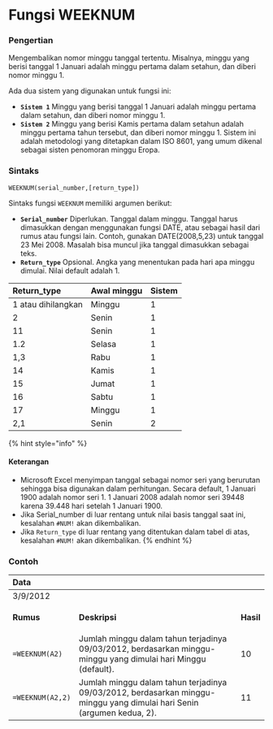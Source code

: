 # Fungsi WEEKNUM

### Pengertian

Mengembalikan nomor minggu tanggal tertentu. Misalnya, minggu yang berisi tanggal 1 Januari adalah minggu pertama dalam setahun, dan diberi nomor minggu 1.

Ada dua sistem yang digunakan untuk fungsi ini:

* **`Sistem 1`**    Minggu yang berisi tanggal 1 Januari adalah minggu pertama dalam setahun, dan diberi nomor minggu 1.
* **`Sistem 2`**    Minggu yang berisi Kamis pertama dalam setahun adalah minggu pertama tahun tersebut, dan diberi nomor minggu 1. Sistem ini adalah metodologi yang ditetapkan dalam ISO 8601, yang umum dikenal sebagai sisten penomoran minggu Eropa.

### Sintaks

`WEEKNUM(serial_number,[return_type])`

Sintaks fungsi `WEEKNUM` memiliki argumen berikut:

* **`Serial_number`**     Diperlukan. Tanggal dalam minggu. Tanggal harus dimasukkan dengan menggunakan fungsi DATE, atau sebagai hasil dari rumus atau fungsi lain. Contoh, gunakan DATE\(2008,5,23\) untuk tanggal 23 Mei 2008. Masalah bisa muncul jika tanggal dimasukkan sebagai teks.
* **`Return_type`**     Opsional. Angka yang menentukan pada hari apa minggu dimulai. Nilai default adalah 1.

| **Return\_type** | **Awal minggu** | **Sistem** |
| :--- | :--- | :--- |
| 1 atau dihilangkan | Minggu | 1 |
| 2 | Senin | 1 |
| 11 | Senin | 1 |
| 1.2 | Selasa | 1 |
| 1,3 | Rabu | 1 |
| 14 | Kamis | 1 |
| 15 | Jumat | 1 |
| 16 | Sabtu | 1 |
| 17 | Minggu | 1 |
| 2,1 | Senin | 2 |

{% hint style="info" %}
#### Keterangan

* Microsoft Excel menyimpan tanggal sebagai nomor seri yang berurutan sehingga bisa digunakan dalam perhitungan. Secara default, 1 Januari 1900 adalah nomor seri 1. 1 Januari 2008 adalah nomor seri 39448 karena 39.448 hari setelah 1 Januari 1900.
* Jika Serial\_number di luar rentang untuk nilai basis tanggal saat ini, kesalahan `#NUM!` akan dikembalikan.
* Jika `Return_type` di luar rentang yang ditentukan dalam tabel di atas, kesalahan `#NUM!` akan dikembalikan.
{% endhint %}

### Contoh

<table>
  <thead>
    <tr>
      <th style="text-align:left"><b>Data</b>
      </th>
      <th style="text-align:left"></th>
      <th style="text-align:left"></th>
    </tr>
  </thead>
  <tbody>
    <tr>
      <td style="text-align:left">3/9/2012</td>
      <td style="text-align:left"></td>
      <td style="text-align:left"></td>
    </tr>
    <tr>
      <td style="text-align:left"><b>Rumus</b>
      </td>
      <td style="text-align:left"><b>Deskripsi</b>
      </td>
      <td style="text-align:left">
        <p></p>
        <p><b>Hasil</b>
        </p>
      </td>
    </tr>
    <tr>
      <td style="text-align:left"><code>=WEEKNUM(A2)</code>
      </td>
      <td style="text-align:left">Jumlah minggu dalam tahun terjadinya 09/03/2012, berdasarkan minggu-minggu
        yang dimulai hari Minggu (default).</td>
      <td style="text-align:left">10</td>
    </tr>
    <tr>
      <td style="text-align:left"><code>=WEEKNUM(A2,2)</code>
      </td>
      <td style="text-align:left">Jumlah minggu dalam tahun terjadinya 09/03/2012, berdasarkan minggu-minggu
        yang dimulai hari Senin (argumen kedua, 2).</td>
      <td style="text-align:left">11</td>
    </tr>
  </tbody>
</table>